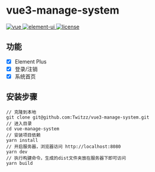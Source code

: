 # vue3-manage-system
<a href="https://github.com/vuejs/vue">
    <img src="https://img.shields.io/badge/vue-3.2.13-brightgreen.svg" alt="vue">
  </a>
  <a href="https://github.com/ElemeFE/element">
    <img src="https://img.shields.io/badge/element--plus-1.1.0-brightgreen.svg" alt="element-ui">
  </a>
  <a href="https://github.com/lin-xin/vue-manage-system/blob/master/LICENSE">
    <img src="https://img.shields.io/github/license/mashape/apistatus.svg" alt="license">
  </a>
  <!-- <a href="https://github.com/lin-xin/vue-manage-system/releases">
    <img src="https://img.shields.io/github/release/lin-xin/vue-manage-system.svg" alt="GitHub release">
  </a> -->
  <!-- <a href="https://lin-xin.gitee.io/example/work/#/donate">
    <img src="https://img.shields.io/badge/%24-donate-ff69b4.svg" alt="donate">
  </a> -->

  <!-- ## 前言

该方案作为一套多功能的后台框架模板，适用于绝大部分的后台管理系统（Web Management System）开发。基于 Vue3，使用 Vite ，引用 Element Plus 组件库，方便开发快速简洁好看的组件。分离颜色样式，支持手动切换主题色，而且很方便使用自定义主题色。 -->

## 功能

-   [x] Element Plus
-   [x] 登录/注销
-   [x] 系统首页
  <!-- -   [] 基础表格
  -   [] Tab 选项卡
  -   [] 表单
  -   [] 图表 :bar_chart:
  -   [] 富文本编辑器
  -   [] 图片拖拽/裁剪上传
  -   [] 权限测试
  -   [] 404 / 403
  -   [] 三级菜单
  -   [] 自定义图标
  -   [] 国际化 -->

## 安装步骤

```
// 克隆到本地
git clone git@github.com:Twitzz/vue3-manage-system.git    
// 进入目录  
cd vue-manage-system    
// 安装项目依赖
yarn install         
// 开启服务器，浏览器访问 http://localhost:8080
yarn dev
// 执行构建命令，生成的dist文件夹放在服务器下即可访问
yarn build
```
